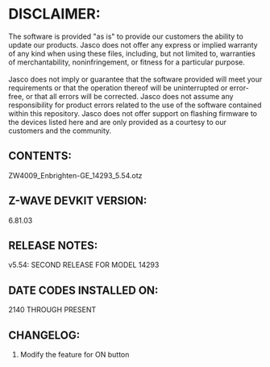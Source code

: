 # DISCLAIMER:
The software is provided "as is" to provide our customers the ability to update our products. Jasco does not offer any express or implied warranty of any kind when using these files, including, but not limited to, warranties of merchantability, noninfringement, or fitness for a particular purpose.<br>
<br>
Jasco does not imply or guarantee that the software provided will meet your requirements or that the operation thereof will be uninterrupted or error-free, or that all errors will be corrected. Jasco does not assume any responsibility for product errors related to the use of the software contained within this repository. Jasco does not offer support on flashing firmware to the devices listed here and are only provided as a courtesy to our customers and the community.

## CONTENTS:
ZW4009_Enbrighten-GE_14293_5.54.otz

## Z-WAVE DEVKIT VERSION:
6.81.03

## RELEASE NOTES:
v5.54: SECOND RELEASE FOR MODEL 14293

## DATE CODES INSTALLED ON:
2140 THROUGH PRESENT

## CHANGELOG:
1. Modify the feature for ON button